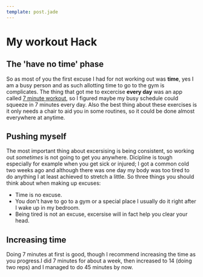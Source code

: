 ```yaml
---
template: post.jade
---
```

My workout Hack
===============

The 'have no time' phase
------------------------

So as most of you the first excuse I had for not working out was **time**, yes I am a busy person and as such allotting time to go to the gym is complicates.
The thing that got me to excercise **every day** was an app called [7 minute workout](https://7minuteworkout.jnj.com/), so I figured maybe my busy schedule could squeeze in 7 minutes every day.
Also the best thing about these exercises is it only needs a chair to aid you in some routines, so it could be done almost everywhere at anytime.

Pushing myself
--------------

The most important thing about excersising is being consistent, so working out *sometimes* is not going to get you anywhere.
Dicipline is tough especially for example when you get sick or injured; I got a common cold two weeks ago and although there was one day my body was too tired to do anything I at least achieved to stretch a little.
So three things you should think about when making up excuses:

- Time is no excuse.
- You don't have to go to a gym or a special place I usually do it right after I wake up in my bedroom.
- Being tired is not an excuse, excersise will in fact help you clear your head.

Increasing time
---------------

Doing 7 minutes at first is good, though I recommend increasing the time as you progress.I did 7 minutes for about a week, then increased to 14 (doing two reps) and I managed to do 45 minutes by now.


